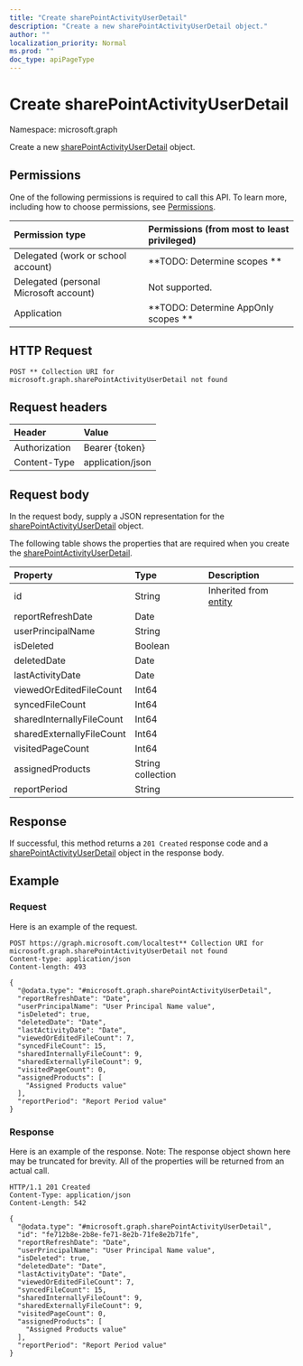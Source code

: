 ```yaml
---
title: "Create sharePointActivityUserDetail"
description: "Create a new sharePointActivityUserDetail object."
author: ""
localization_priority: Normal
ms.prod: ""
doc_type: apiPageType
---
```


# Create sharePointActivityUserDetail

Namespace: microsoft.graph

Create a new [sharePointActivityUserDetail](../resources/sharepointactivityuserdetail.md) object.

## Permissions
One of the following permissions is required to call this API. To learn more, including how to choose permissions, see [Permissions](/concepts/permissions-reference.md).

|Permission type|Permissions (from most to least privileged)|
|:---|:---|
|Delegated (work or school account)|**TODO: Determine scopes **|
|Delegated (personal Microsoft account)|Not supported.|
|Application|**TODO: Determine AppOnly scopes **|

## HTTP Request
<!-- {
  "blockType": "ignored"
}
-->
``` http
POST ** Collection URI for microsoft.graph.sharePointActivityUserDetail not found
```

## Request headers
|Header|Value|
|:---|:---|
|Authorization|Bearer {token}|
|Content-Type|application/json|

## Request body
In the request body, supply a JSON representation for the [sharePointActivityUserDetail](../resources/sharepointactivityuserdetail.md) object.

The following table shows the properties that are required when you create the [sharePointActivityUserDetail](../resources/sharepointactivityuserdetail.md).

|Property|Type|Description|
|:---|:---|:---|
|id|String| Inherited from [entity](../resources/entity.md)|
|reportRefreshDate|Date||
|userPrincipalName|String||
|isDeleted|Boolean||
|deletedDate|Date||
|lastActivityDate|Date||
|viewedOrEditedFileCount|Int64||
|syncedFileCount|Int64||
|sharedInternallyFileCount|Int64||
|sharedExternallyFileCount|Int64||
|visitedPageCount|Int64||
|assignedProducts|String collection||
|reportPeriod|String||



## Response
If successful, this method returns a `201 Created` response code and a [sharePointActivityUserDetail](../resources/sharepointactivityuserdetail.md) object in the response body.

## Example

### Request
Here is an example of the request.
<!-- {
  "blockType": "request",
  "name": "create_sharepointactivityuserdetail_from_"
}
-->
``` http
POST https://graph.microsoft.com/localtest** Collection URI for microsoft.graph.sharePointActivityUserDetail not found
Content-type: application/json
Content-length: 493

{
  "@odata.type": "#microsoft.graph.sharePointActivityUserDetail",
  "reportRefreshDate": "Date",
  "userPrincipalName": "User Principal Name value",
  "isDeleted": true,
  "deletedDate": "Date",
  "lastActivityDate": "Date",
  "viewedOrEditedFileCount": 7,
  "syncedFileCount": 15,
  "sharedInternallyFileCount": 9,
  "sharedExternallyFileCount": 9,
  "visitedPageCount": 0,
  "assignedProducts": [
    "Assigned Products value"
  ],
  "reportPeriod": "Report Period value"
}
```

### Response
Here is an example of the response. Note: The response object shown here may be truncated for brevity. All of the properties will be returned from an actual call.
<!-- {
  "blockType": "response",
  "truncated": true,
  "@odata.type": "microsoft.graph.sharepointactivityuserdetail"
}
-->
``` http
HTTP/1.1 201 Created
Content-Type: application/json
Content-Length: 542

{
  "@odata.type": "#microsoft.graph.sharePointActivityUserDetail",
  "id": "fe712b8e-2b8e-fe71-8e2b-71fe8e2b71fe",
  "reportRefreshDate": "Date",
  "userPrincipalName": "User Principal Name value",
  "isDeleted": true,
  "deletedDate": "Date",
  "lastActivityDate": "Date",
  "viewedOrEditedFileCount": 7,
  "syncedFileCount": 15,
  "sharedInternallyFileCount": 9,
  "sharedExternallyFileCount": 9,
  "visitedPageCount": 0,
  "assignedProducts": [
    "Assigned Products value"
  ],
  "reportPeriod": "Report Period value"
}
```

